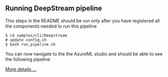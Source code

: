 ## Running DeepStream pipeline

This steps in the README should be run only after you have registered all the components needed to run this pipeline

```
$ cd samples/cli/Deepstream
# update config.sh
$ bash run_pipeline.sh
```
You can now navigate to the the AzureML studio and should be able to see the following pipeline 

[More details ...](../../../src/components/DeepStream/README.md)
